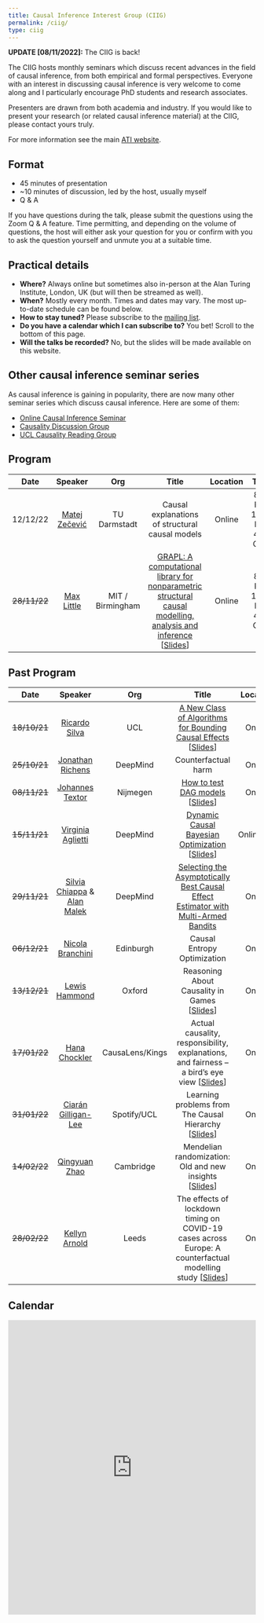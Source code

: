 ```yaml
---
title: Causal Inference Interest Group (CIIG)
permalink: /ciig/
type: ciig
---
```


**UPDATE [08/11/2022]:** The CIIG is back!

The CIIG hosts monthly seminars which discuss recent advances in the field of causal inference, from both empirical and formal perspectives. Everyone with an interest in discussing causal inference is very welcome to come along and I particularly encourage PhD students and research associates.

Presenters are drawn from both academia and industry. If you would like to present your research (or related causal inference material) at the CIIG, please contact yours truly.

For more information see the main [ATI website](https://www.turing.ac.uk/research/interest-groups/causal-inference).

## Format

- 45 minutes of presentation
- ~10 minutes of discussion, led by the host, usually myself
- Q & A

If you have questions during the talk, please submit the questions using the Zoom Q & A feature. Time permitting, and depending on the volume of questions, the host will either ask your question for you or confirm with you to ask the question yourself and unmute you at a suitable time.

## Practical details

- **Where?** Always online but sometimes also in-person at the Alan Turing Institute, London, UK (but will then be streamed as well).
- **When?** Mostly every month. Times and dates may vary. The most up-to-date schedule can be found below.
- **How to stay tuned?** Please subscribe to the [mailing list](https://www.jiscmail.ac.uk/cgi-bin/wa-jisc.exe?SUBED1=CIIG&A=1).
- **Do you have a calendar which I can subscribe to?** You bet! Scroll to the bottom of this page.
- **Will the talks be recorded?** No, but the slides will be made available on this website.

## Other causal inference seminar series

As causal inference is gaining in popularity, there are now many other seminar series which discuss causal inference. Here are some of them:

- [Online Causal Inference Seminar](https://sites.google.com/view/ocis/home)
- [Causality Discussion Group](https://www.matej-zecevic.de/cdg/)
- [UCL Causality Reading Group](https://sites.google.com/view/causalityucl/home)

## Program

| Date | Speaker | Org | Title |  Location | Time |
| :-: | :-: | :-: | :-: | :-: | :-: |
| 12/12/22 | [Matej Zečević](https://www.matej-zecevic.de) | TU Darmstadt | Causal explanations of structural causal models | Online | 8am PT / 11am ET / 4pm GMT |
| ~~28/11/22~~ | [Max Little](http://www.maxlittle.net/home/index.php) | MIT / Birmingham | [GRAPL: A computational library for nonparametric structural causal modelling, analysis and inference](https://joss.theoj.org/papers/10.21105/joss.04534.pdf) [[Slides](../CIIG/slides/GRAPL_ATI_Talk_2022.pdf)]  | Online | 8am PT / 11am ET / 4pm GMT |

## Past Program

| Date | Speaker | Org | Title |  Location |
| :-: | :-: | :-: | :-: | :-: |
| ~~18/10/21~~ | [Ricardo Silva](http://www.homepages.ucl.ac.uk/~ucgtrbd/) | UCL | [A New Class of Algorithms for Bounding Causal Effects](https://papers.nips.cc/paper/2020/hash/e8b1cbd05f6e6a358a81dee52493dd06-Abstract.html) [[Slides](../CIIG/slides/RS_slides_181021.pdf)] | Online |
| ~~25/10/21~~ | [Jonathan Richens](https://scholar.google.com/citations?user=VtfYF3EAAAAJ&hl=en) | DeepMind | Counterfactual harm | Online |
| ~~08/11/21~~ | [Johannes Textor](http://johannes-textor.name/) | Nijmegen | [How to test DAG models](https://currentprotocols.onlinelibrary.wiley.com/doi/10.1002/cpz1.45) [[Slides](../CIIG/slides/JT_slides_081121.pdf)] | Online |
| ~~15/11/21~~ | [Virginia Aglietti](https://scholar.google.com/citations?user=-itpVyoAAAAJ&hl=en) | DeepMind | [Dynamic Causal Bayesian Optimization](https://www.researchgate.net/publication/355648121_Dynamic_Causal_Bayesian_Optimization) [[Slides](../CIIG/slides/VA_slides_151121.pdf)] | Online/ATI |
| ~~29/11/21~~ | [Silvia Chiappa](https://csilviavr.github.io/) & [Alan Malek](http://alanmalek.com/) | DeepMind | [Selecting the Asymptotically Best Causal Effect Estimator with Multi-Armed Bandits](https://papers.nips.cc/paper/2021/file/b8102d1fa5df93e62cf26cd4400a0727-Paper.pdf) | Online |
| ~~06/12/21~~ | [Nicola Branchini](https://nicola144.github.io/about.html) | Edinburgh | Causal Entropy Optimization | Online |
| ~~13/12/21~~ | [Lewis Hammond](https://www.lewishammond.com/) | Oxford | Reasoning About Causality in Games [[Slides](../CIIG/slides/LH_slides_131221.pdf)] | Online |
| ~~17/01/22~~ | [Hana Chockler](https://www.kcl.ac.uk/people/hana-chockler) | CausaLens/Kings| Actual causality, responsibility, explanations, and fairness – a bird’s eye view [[Slides](../CIIG/slides/HC_slides_170122.pdf)] | Online |
| ~~31/01/22~~ | [Ciarán Gilligan-Lee](https://www.ciarangilliganlee.com/) | Spotify/UCL | Learning problems from The Causal Hierarchy [[Slides](../CIIG/slides/CL_slides_310122.pdf)]| Online |
| ~~14/02/22~~| [Qingyuan Zhao](http://www.statslab.cam.ac.uk/~qz280/) | Cambridge | Mendelian randomization: Old and new insights [[Slides](http://www.statslab.cam.ac.uk/~qz280/talk/penn-biostat-2021/)] | Online |
| ~~28/02/22~~ | [Kellyn Arnold](https://environment.leeds.ac.uk/geography/staff/9604/dr-kellyn-f-arnold) | Leeds | The effects of lockdown timing on COVID-19 cases across Europe: A counterfactual modelling study [[Slides](../CIIG/slides/KA_slides_010322.pdf)] | Online |

## Calendar

<div class="responsive-iframe-container big-container">
<iframe src="https://calendar.google.com/calendar/embed?height=600&wkst=1&bgcolor=%23ffffff&ctz=Europe%2FLondon&hl=en_GB&showTabs=1&showNav=1&showDate=1&showTitle=1&showCalendars=1&showTz=1&showPrint=0&src=djAxdWoya2szZTZiZGg3YWJwM3ZkNnJ2anNAZ3JvdXAuY2FsZW5kYXIuZ29vZ2xlLmNvbQ&color=%23795548" style="border-width:0" width="100%" height="600" frameborder="0" scrolling="no"></iframe>
</div>

<!-- --- -->
<!-- ![Causal inference is a strange thing](../images/causal-inference.png) -->

